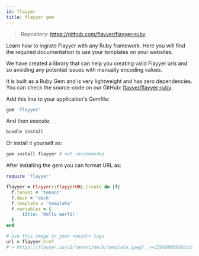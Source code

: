 ```yaml
---
id: flayyer
title: flayyer gem
---
```


> Repository: https://github.com/flayyer/flayyer-ruby

Learn how to ingrate Flayyer with any Ruby framework. Here you will find the required documentation to use your templates on your websites.

We have created a library that can help you creating valid Flayyer urls and so avoiding any potential issues with manually encoding values.

It is built as a Ruby Gem and is very lightweight and has zero dependencies. You can check the source-code on our GitHub: [flayyer/flayyer-ruby](https://github.com/flayyer/flayyer-ruby).

Add this line to your application's Gemfile:

```ruby title="Gemfile"
gem 'flayyer'
```

And then execute:

```bash title="Terminal.app"
bundle install
```

Or install it yourself as:

```bash title="Terminal.app"
gem install flayyer # not recommended
```

After installing the gem you can format URL as:

```ruby
require 'flayyer'

flayyer = Flayyer::FlayyerURL.create do |f|
  f.tenant = 'tenant'
  f.deck = 'deck'
  f.template = 'template'
  f.variables = {
      title: 'Hello world!'
  }
end

# Use this image in your <head/> tags
url = flayyer.href
# > https://flayyer.io/v2/tenant/deck/template.jpeg?__v=1596906866&title=Hello+world%21
```
